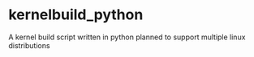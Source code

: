 # kernelbuild_python
A kernel build script written in python planned to support multiple linux distributions
